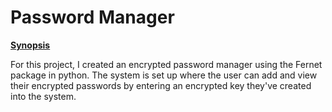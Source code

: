 # Password Manager

**<u>Synopsis</u>**

For this project, I created an encrypted password manager using the Fernet package in python. The system is set up where the user can add and view their encrypted passwords by entering an encrypted key they've created into the system.